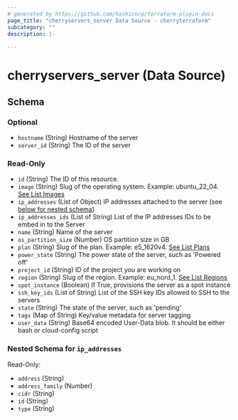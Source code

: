 ```yaml
---
# generated by https://github.com/hashicorp/terraform-plugin-docs
page_title: "cherryservers_server Data Source - cherryterraform"
subcategory: ""
description: |-
  
---
```


# cherryservers_server (Data Source)





<!-- schema generated by tfplugindocs -->
## Schema

### Optional

- `hostname` (String) Hostname of the server
- `server_id` (String) The ID of the server

### Read-Only

- `id` (String) The ID of this resource.
- `image` (String) Slug of the operating system. Example: ubuntu_22_04. [See List Images](https://api.cherryservers.com/doc/#tag/Images/operation/get-plan-images)
- `ip_addresses` (List of Object) IP addresses attached to the server (see [below for nested schema](#nestedatt--ip_addresses))
- `ip_addresses_ids` (List of String) List of the IP addresses IDs to be embed in to the Server
- `name` (String) Name of the server
- `os_partition_size` (Number) OS partition size in GB
- `plan` (String) Slug of the plan. Example: e5_1620v4. [See List Plans](https://api.cherryservers.com/doc/#tag/Plans/operation/get-plans)
- `power_state` (String) The power state of the server, such as 'Powered off'
- `project_id` (String) ID of the project you are working on
- `region` (String) Slug of the region. Example: eu_nord_1. [See List Regions](https://api.cherryservers.com/doc/#tag/Regions/operation/get-regions)
- `spot_instance` (Boolean) If True, provisions the server as a spot instance
- `ssh_key_ids` (List of String) List of the SSH key IDs allowed to SSH to the servers
- `state` (String) The state of the server, such as 'pending'
- `tags` (Map of String) Key/value metadata for server tagging
- `user_data` (String) Base64 encoded User-Data blob. It should be either bash or cloud-config script

<a id="nestedatt--ip_addresses"></a>
### Nested Schema for `ip_addresses`

Read-Only:

- `address` (String)
- `address_family` (Number)
- `cidr` (String)
- `id` (String)
- `type` (String)


